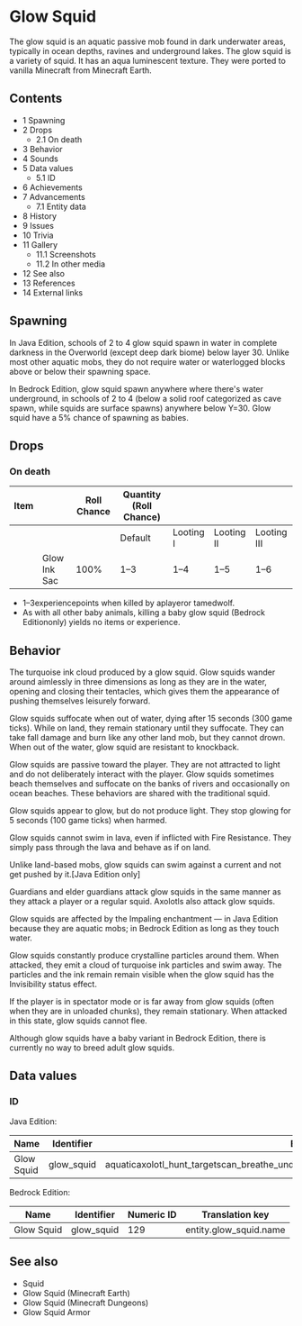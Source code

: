 # Glow Squid
The glow squid is an aquatic passive mob found in dark underwater areas, typically in ocean depths, ravines and underground lakes. The glow squid is a variety of squid. It has an aqua luminescent texture. They were ported to vanilla Minecraft from Minecraft Earth.

## Contents
- 1 Spawning
- 2 Drops
	- 2.1 On death
- 3 Behavior
- 4 Sounds
- 5 Data values
	- 5.1 ID
- 6 Achievements
- 7 Advancements
	- 7.1 Entity data
- 8 History
- 9 Issues
- 10 Trivia
- 11 Gallery
	- 11.1 Screenshots
	- 11.2 In other media
- 12 See also
- 13 References
- 14 External links

## Spawning
In Java Edition, schools of 2 to 4 glow squid spawn in water in complete darkness in the Overworld (except deep dark biome) below layer 30. Unlike most other aquatic mobs, they do not require water or waterlogged blocks above or below their spawning space. 

In Bedrock Edition, glow squid spawn anywhere where there's water underground, in schools of 2 to 4 (below a solid roof categorized as cave spawn, while squids are surface spawns) anywhere below Y=30. Glow squid have a 5% chance of spawning as babies.

## Drops
### On death
| Item |              | Roll Chance | Quantity (Roll Chance) |           |            |             |
|------|--------------|-------------|------------------------|-----------|------------|-------------|
|      |              |             | Default                | Looting I | Looting II | Looting III |
|      | Glow Ink Sac | 100%        | 1–3                    | 1–4       | 1–5        | 1–6         |

- 1–3experiencepoints when killed by aplayeror tamedwolf.
- As with all other baby animals, killing a baby glow squid (Bedrock Editiononly) yields no items or experience.

## Behavior
The turquoise ink cloud produced by a glow squid.
Glow squids wander around aimlessly in three dimensions as long as they are in the water, opening and closing their tentacles, which gives them the appearance of pushing themselves leisurely forward.

Glow squids suffocate when out of water, dying after 15 seconds (300 game ticks). While on land, they remain stationary until they suffocate. They can take fall damage and burn like any other land mob, but they cannot drown. When out of the water, glow squid are resistant to knockback.

Glow squids are passive toward the player. They are not attracted to light and do not deliberately interact with the player. Glow squids sometimes beach themselves and suffocate on the banks of rivers and occasionally on ocean beaches. These behaviors are shared with the traditional squid.

Glow squids appear to glow, but do not produce light. They stop glowing for 5 seconds (100 game ticks) when harmed.

Glow squids cannot swim in lava, even if inflicted with Fire Resistance. They simply pass through the lava and behave as if on land.

Unlike land-based mobs, glow squids can swim against a current and not get pushed by it.‌‌[Java Edition  only]

Guardians and elder guardians attack glow squids in the same manner as they attack a player or a regular squid. Axolotls also attack glow squids.

Glow squids are affected by the Impaling enchantment — in Java Edition because they are aquatic mobs; in Bedrock Edition as long as they touch water.

Glow squids constantly produce crystalline particles around them. When attacked, they emit a cloud of turquoise ink particles and swim away. The particles and the ink remain remain visible when the glow squid has the Invisibility status effect.

If the player is in spectator mode or is far away from glow squids (often when they are in unloaded chunks), they remain stationary. When attacked in this state, glow squids cannot flee.

Although glow squids have a baby variant in Bedrock Edition, there is currently no way to breed adult glow squids.

## Data values
### ID
Java Edition:

| Name       | Identifier | Entity tags                                                                                     | Translation key             |
|------------|------------|-------------------------------------------------------------------------------------------------|-----------------------------|
| Glow Squid | glow_squid | aquaticaxolotl_hunt_targetscan_breathe_under_waternot_scary_for_pufferfishsensitive_to_impaling | entity.minecraft.glow_squid |

Bedrock Edition:

| Name       | Identifier | Numeric ID | Translation key        |
|------------|------------|------------|------------------------|
| Glow Squid | glow_squid | 129        | entity.glow_squid.name |

## See also
- Squid
- Glow Squid (Minecraft Earth)
- Glow Squid (Minecraft Dungeons)
- Glow Squid Armor


